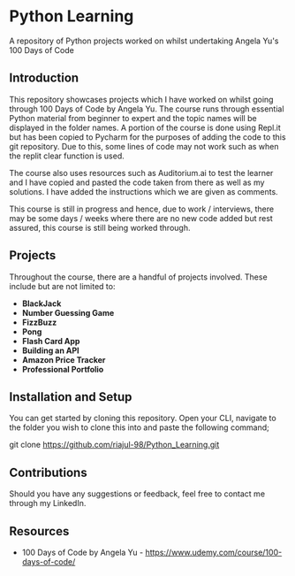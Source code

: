 # Python Learning
A repository of Python projects worked on whilst undertaking Angela Yu's 100 Days of Code

## Introduction
This repository showcases projects which I have worked on whilst going through 100 Days of Code by Angela Yu. The course runs through essential Python material from beginner to expert and the topic names will be displayed in the folder names. A portion of the course is done using Repl.it but has been copied to Pycharm for the purposes of adding the code to this git repository. Due to this, some lines of code may not work such as when the replit clear function is used.

The course also uses resources such as Auditorium.ai to test the learner and I have copied and pasted the code taken from there as well as my solutions. I have added the instructions which we are given as comments.

This course is still in progress and hence, due to work / interviews, there may be some days / weeks where there are no new code added but rest assured, this course is still being worked through.

## Projects
Throughout the course, there are a handful of projects involved. These include but are not limited to:
 - **BlackJack**
 - **Number Guessing Game**
 - **FizzBuzz**
 - **Pong**
 - **Flash Card App**
 - **Building an API** 
 - **Amazon Price Tracker**
 - **Professional Portfolio**

## Installation and Setup
You can get started by cloning this repository. Open your CLI, navigate to the folder you wish to clone this into and paste the following command;

git clone https://github.com/riajul-98/Python_Learning.git

## Contributions
Should you have any suggestions or feedback, feel free to contact me through my LinkedIn.

## Resources
 - 100 Days of Code by Angela Yu - https://www.udemy.com/course/100-days-of-code/


